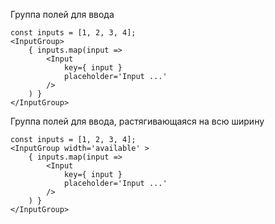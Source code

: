 Группа полей для ввода
```
const inputs = [1, 2, 3, 4];
<InputGroup>
    { inputs.map(input =>
        <Input
            key={ input }
            placeholder='Input ...'
        />
    ) }
</InputGroup>
```

Группа полей для ввода, растягивающаяся на всю ширину
```
const inputs = [1, 2, 3, 4];
<InputGroup width='available' >
    { inputs.map(input =>
        <Input
            key={ input }
            placeholder='Input ...'
        />
    ) }
</InputGroup>
```